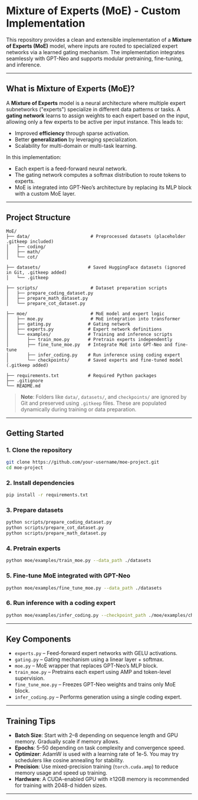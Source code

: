 # Mixture of Experts (MoE) - Custom Implementation

This repository provides a clean and extensible implementation of a **Mixture of Experts (MoE)** model, where inputs are routed to specialized expert networks via a learned gating mechanism. The implementation integrates seamlessly with GPT-Neo and supports modular pretraining, fine-tuning, and inference.

---

## What is Mixture of Experts (MoE)?

A **Mixture of Experts** model is a neural architecture where multiple expert subnetworks ("experts") specialize in different data patterns or tasks. A **gating network** learns to assign weights to each expert based on the input, allowing only a few experts to be active per input instance. This leads to:

- Improved **efficiency** through sparse activation.
- Better **generalization** by leveraging specialization.
- Scalability for multi-domain or multi-task learning.

In this implementation:
- Each expert is a feed-forward neural network.
- The gating network computes a softmax distribution to route tokens to experts.
- MoE is integrated into GPT-Neo’s architecture by replacing its MLP block with a custom MoE layer.

---

## Project Structure

```
MoE/
├── data/                       # Preprocessed datasets (placeholder .gitkeep included)
│   ├── coding/
│   ├── math/
│   └── cot/

├── datasets/                  # Saved HuggingFace datasets (ignored in Git, .gitkeep added)
│   └── .gitkeep

├── scripts/                    # Dataset preparation scripts
│   ├── prepare_coding_dataset.py
│   ├── prepare_math_dataset.py
│   └── prepare_cot_dataset.py

├── moe/                        # MoE model and expert logic
│   ├── moe.py                  # MoE integration into transformer
│   ├── gating.py              # Gating network
│   ├── experts.py             # Expert network definitions
│   └── examples/              # Training and inference scripts
│       ├── train_moe.py       # Pretrain experts independently
│       ├── fine_tune_moe.py   # Integrate MoE into GPT-Neo and fine-tune
│       ├── infer_coding.py    # Run inference using coding expert
│       └── checkpoints/       # Saved experts and fine-tuned model (.gitkeep added)

├── requirements.txt           # Required Python packages
├── .gitignore
└── README.md
```

> **Note**: Folders like `data/`, `datasets/`, and `checkpoints/` are ignored by Git and preserved using `.gitkeep` files. These are populated dynamically during training or data preparation.

---

## Getting Started

### 1. Clone the repository

```bash
git clone https://github.com/your-username/moe-project.git
cd moe-project
```

### 2. Install dependencies

```bash
pip install -r requirements.txt
```

### 3. Prepare datasets

```bash
python scripts/prepare_coding_dataset.py
python scripts/prepare_cot_dataset.py
python scripts/prepare_math_dataset.py
```

### 4. Pretrain experts

```bash
python moe/examples/train_moe.py --data_path ./datasets
```

### 5. Fine-tune MoE integrated with GPT-Neo

```bash
python moe/examples/fine_tune_moe.py --data_path ./datasets
```

### 6. Run inference with a coding expert

```bash
python moe/examples/infer_coding.py --checkpoint_path ./moe/examples/checkpoints/expert_coding_pretrained.pt
```

---

## Key Components

- `experts.py` – Feed-forward expert networks with GELU activations.
- `gating.py` – Gating mechanism using a linear layer + softmax.
- `moe.py` – MoE wrapper that replaces GPT-Neo’s MLP block.
- `train_moe.py` – Pretrains each expert using AMP and token-level supervision.
- `fine_tune_moe.py` – Freezes GPT-Neo weights and trains only MoE block.
- `infer_coding.py` – Performs generation using a single coding expert.

---

## Training Tips

- **Batch Size**: Start with 2–8 depending on sequence length and GPU memory. Gradually scale if memory allows.
- **Epochs**: 5–50 depending on task complexity and convergence speed.
- **Optimizer**: AdamW is used with a learning rate of 1e-5. You may try schedulers like cosine annealing for stability.
- **Precision**: Use mixed-precision training (`torch.cuda.amp`) to reduce memory usage and speed up training.
- **Hardware**: A CUDA-enabled GPU with ≥12GB memory is recommended for training with 2048-d hidden sizes.

---
